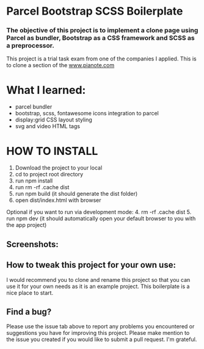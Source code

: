 # Parcel Bootstrap SCSS Boilerplate

### The objective of this project is to implement a clone page using Parcel as bundler, Bootstrap as a CSS framework and SCSS as a preprocessor.


This project is a trial task exam from one of the companies I applied.
This is to clone a section of the www.pianote.com


# What I learned:

* parcel bundler
* bootstrap, scss, fontawesome icons integration to parcel
* display:grid CSS layout styling
* svg and video HTML tags

# HOW TO INSTALL
1. Download the project to your local
2. cd to project root directory
3. run npm install
4. run rm -rf .cache dist
4. run npm build (it should generate the dist folder)
5. open dist/index.html with browser

Optional if you want to run via development mode:
4. rm -rf .cache dist
5. run npm dev (it should automatically open your default browser to you with the app project)



## Screenshots:


## How to tweak this project for your own use:

I would recommend you to clone and rename this project so that you can use it for your own needs as it is an example project. This boilerplate is a nice place to start.


## Find a bug?

Please use the issue tab above to report any problems you encountered or suggestions you have for improving this project. Please make mention to the issue you created if you would like to submit a pull request. I'm grateful.

